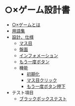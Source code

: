 # ○×ゲーム設計書

- [○×ゲームとは](./about.md)
- [用語集](./dictionary.md)
- [設計、仕様](./specification.md)
  - [マス目](./cell.md)
  - [盤面](./board.md)
  - [インフォメーション](./information.md)
  - [もう一度ボタン](./continueButton.md)
  - 機能
    - [初期化](./feature_initialize.md)
    - [マス目クリック](./feature_clickCell.md)
    - [もう一度ボタン押下](./feature_submitContinueButton.md)
- テスト項目
  - [ブラックボックステスト](./blackboxtest.md)
